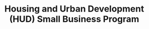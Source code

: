 ---
highlight: "false" 
title: "Housing and Urban Development (HUD) Small Business Program"
description: "The HUD OSDBU is responsible for ensuring that small businesses are treated fairly and that they have an opportunity to compete and be selected for a fair amount of the Agency's prime and subcontracting opportunities."
url-link: "https://www.hud.gov/smallbusiness"
type: "HTML"
gov-only: "false"
is-external: "true"
publication-date: "January 01, 2023"
reading-time: "5"
resource-type: "information-slick"
filter: "small-business"
audience: "industry-all-businesses"
branded-offerings: "small-business-support"
---